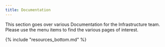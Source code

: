 ```yaml
---
title: Documentation
---
```


This section goes over various Documentation for the Infrastructure team. Please
use the menu items to find the various pages of interest.

{% include "resources_bottom.md" %}
